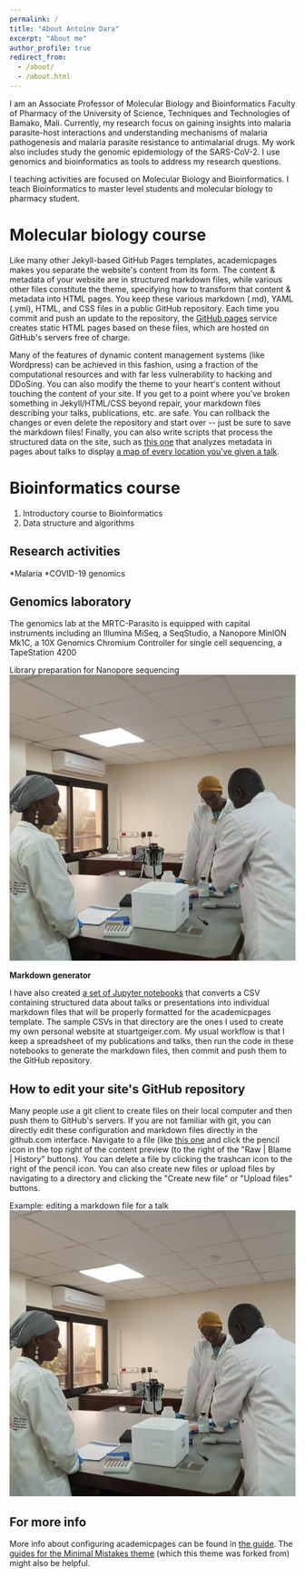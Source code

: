 ```yaml
---
permalink: /
title: "About Antoine Dara"
excerpt: "About me"
author_profile: true
redirect_from: 
  - /about/
  - /about.html
---
```


I am an Associate Professor of Molecular Biology and Bioinformatics Faculty of Pharmacy of the University of Science, Techniques and Technologies of Bamako, Mali. Currently, my research focus on gaining insights into malaria parasite-host interactions and understanding mechanisms of malaria pathogenesis and malaria parasite resistance to antimalarial drugs. My work also includes study the genomic epidemiology of the SARS-CoV-2. I use genomics and bioinformatics as tools to address my research questions.

I teaching activities are focused on Molecular Biology and Bioinformatics. I teach Bioinformatics to master level students and molecular biology to pharmacy student.

Molecular biology course
======

Like many other Jekyll-based GitHub Pages templates, academicpages makes you separate the website's content from its form. The content & metadata of your website are in structured markdown files, while various other files constitute the theme, specifying how to transform that content & metadata into HTML pages. You keep these various markdown (.md), YAML (.yml), HTML, and CSS files in a public GitHub repository. Each time you commit and push an update to the repository, the [GitHub pages](https://pages.github.com/) service creates static HTML pages based on these files, which are hosted on GitHub's servers free of charge.

Many of the features of dynamic content management systems (like Wordpress) can be achieved in this fashion, using a fraction of the computational resources and with far less vulnerability to hacking and DDoSing. You can also modify the theme to your heart's content without touching the content of your site. If you get to a point where you've broken something in Jekyll/HTML/CSS beyond repair, your markdown files describing your talks, publications, etc. are safe. You can rollback the changes or even delete the repository and start over -- just be sure to save the markdown files! Finally, you can also write scripts that process the structured data on the site, such as [this one](https://github.com/academicpages/academicpages.github.io/blob/master/talkmap.ipynb) that analyzes metadata in pages about talks to display [a map of every location you've given a talk](https://academicpages.github.io/talkmap.html).

Bioinformatics course
======
1. Introductory course to Bioinformatics
1. Data structure and algorithms


Research activities
------
*Malaria
*COVID-19 genomics

Genomics laboratory
------
The genomics lab at the MRTC-Parasito is equipped with capital instruments including an Illumina MiSeq, a SeqStudio, a Nanopore MinION Mk1C, a 10X Genomics Chromium Controller for single cell sequencing, a TapeStation 4200 

Library preparation for Nanopore sequencing
![Editing a markdown file for a talk](/images/IMG_20220907_165739_686.jpg)

**Markdown generator**

I have also created [a set of Jupyter notebooks](https://github.com/academicpages/academicpages.github.io/tree/master/markdown_generator
) that converts a CSV containing structured data about talks or presentations into individual markdown files that will be properly formatted for the academicpages template. The sample CSVs in that directory are the ones I used to create my own personal website at stuartgeiger.com. My usual workflow is that I keep a spreadsheet of my publications and talks, then run the code in these notebooks to generate the markdown files, then commit and push them to the GitHub repository.

How to edit your site's GitHub repository
------
Many people use a git client to create files on their local computer and then push them to GitHub's servers. If you are not familiar with git, you can directly edit these configuration and markdown files directly in the github.com interface. Navigate to a file (like [this one](https://github.com/academicpages/academicpages.github.io/blob/master/_talks/2012-03-01-talk-1.md) and click the pencil icon in the top right of the content preview (to the right of the "Raw | Blame | History" buttons). You can delete a file by clicking the trashcan icon to the right of the pencil icon. You can also create new files or upload files by navigating to a directory and clicking the "Create new file" or "Upload files" buttons. 

Example: editing a markdown file for a talk
![Editing a markdown file for a talk](/images/IMG_20220907_165739_686.jpg)

For more info
------
More info about configuring academicpages can be found in [the guide](https://academicpages.github.io/markdown/). The [guides for the Minimal Mistakes theme](https://mmistakes.github.io/minimal-mistakes/docs/configuration/) (which this theme was forked from) might also be helpful.
